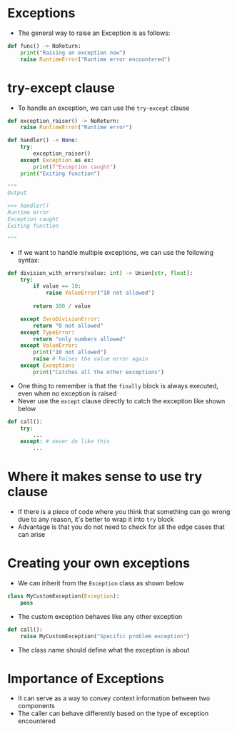 # Exceptions
* The general way to raise an Exception is as follows:
```python
def func() -> NoReturn:
    print("Raising an exception now")
    raise RuntimeError("Runtime error encountered")
```
# try-except clause
* To handle an exception, we can use the ```try-except``` clause
```python
def exception_raiser() -> NoReturn:
    raise RuntimeError("Runtime error")

def handler() -> None:
    try:
        exception_raiser()
    except Exception as ex:
        print(f"Exception caught")
    print("Exiting function")

"""
Output

>>> handler()
Runtime error
Exception caught
Exiting function

"""
```
* If we want to handle multiple exceptions, we can use the following syntax:
```python
def division_with_errors(value: int) -> Union[str, float]:
    try:
        if value == 10:
            raise ValueError("10 not allowed")
        
        return 100 / value

    except ZeroDivisionError:
        return "0 not allowed"
    except TypeError:
        return "only numbers allowed"
    except ValueError:
        print("10 not allowed")
        raise # Raises the value error again
    except Exception:
        print("Catches all the other exceptions")
```
* One thing to remember is that the ```finally``` block is always executed, even when no exception is raised
* Never use the ```except``` clause directly to catch the exception like shown below
```python
def call():
    try:
        ...
    except: # never do like this
        ...
```
# Where it makes sense to use try clause
* If there is a piece of code where you think that something can go wrong due to any reason, it's better to wrap it into ```try``` block
* Advantage is that you do not need to check for all the edge cases that can arise
# Creating your own exceptions
* We can inherit from the ```Exception``` class as shown below
```python
class MyCustomException(Exception):
    pass
```
* The custom exception behaves like any other exception
```python
def call():
    raise MyCustomException("Specific problem exception")
```
* The class name should define what the exception is about
# Importance of Exceptions
* It can serve as a way to convey context information between two components
* The caller can behave differently based on the type of exception encountered